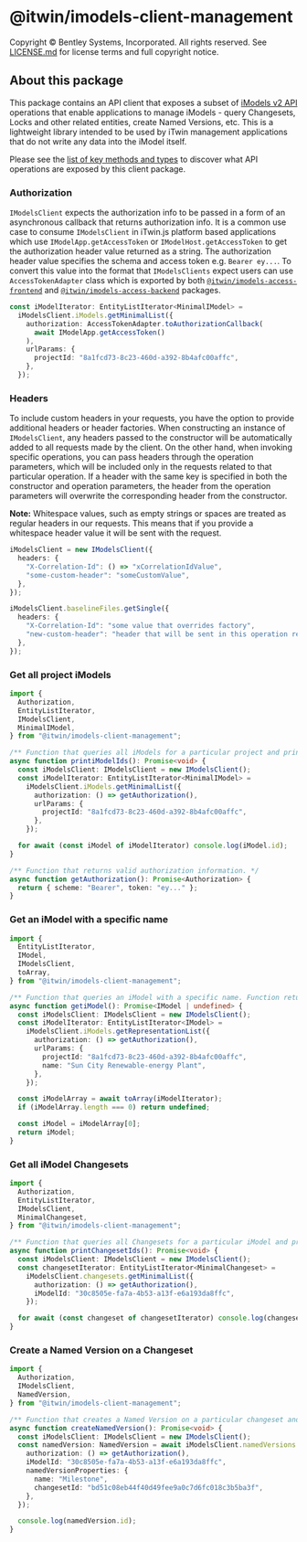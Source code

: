 # @itwin/imodels-client-management

Copyright © Bentley Systems, Incorporated. All rights reserved. See [LICENSE.md](./LICENSE.md) for license terms and full copyright notice.

## About this package

This package contains an API client that exposes a subset of [iModels v2 API](https://developer.bentley.com/apis/imodels-v2/) operations that enable applications to manage iModels - query Changesets, Locks and other related entities, create Named Versions, etc. This is a lightweight library intended to be used by iTwin management applications that do not write any data into the iModel itself.

Please see the [list of key methods and types](../../docs/IModelsClientManagement.md) to discover what API operations are exposed by this client package.

### Authorization

`IModelsClient` expects the authorization info to be passed in a form of an asynchronous callback that returns authorization info. It is a common use case to consume `IModelsClient` in iTwin.js platform based applications which use `IModelApp.getAccessToken` or `IModelHost.getAccessToken` to get the authorization header value returned as a string. The authorization header value specifies the schema and access token e.g. `Bearer ey...`. To convert this value into the format that `IModelsClients` expect users can use `AccessTokenAdapter` class which is exported by both [`@itwin/imodels-access-frontend`](../../itwin-platform-access/imodels-access-frontend/src/interface-adapters/AccessTokenAdapter.ts) and [`@itwin/imodels-access-backend`](../../itwin-platform-access/imodels-access-backend/src/interface-adapters/AccessTokenAdapter.ts) packages.

```typescript
const iModelIterator: EntityListIterator<MinimalIModel> =
  iModelsClient.iModels.getMinimalList({
    authorization: AccessTokenAdapter.toAuthorizationCallback(
      await IModelApp.getAccessToken()
    ),
    urlParams: {
      projectId: "8a1fcd73-8c23-460d-a392-8b4afc00affc",
    },
  });
```

### Headers

To include custom headers in your requests, you have the option to provide additional headers or header factories. When constructing an instance of `IModelsClient`, any headers passed to the constructor will be automatically added to all requests made by the client. On the other hand, when invoking specific operations, you can pass headers through the operation parameters, which will be included only in the requests related to that particular operation. If a header with the same key is specified in both the constructor and operation parameters, the header from the operation parameters will overwrite the corresponding header from the constructor.

**Note:** Whitespace values, such as empty strings or spaces are treated as regular headers in our requests. This means that if you provide a whitespace header value it will be sent with the request.

```typescript
iModelsClient = new IModelsClient({
  headers: {
    "X-Correlation-Id": () => "xCorrelationIdValue",
    "some-custom-header": "someCustomValue",
  },
});

iModelsClient.baselineFiles.getSingle({
  headers: {
    "X-Correlation-Id": "some value that overrides factory",
    "new-custom-header": "header that will be sent in this operation requests",
  },
});
```

### Get all project iModels

```typescript
import {
  Authorization,
  EntityListIterator,
  IModelsClient,
  MinimalIModel,
} from "@itwin/imodels-client-management";

/** Function that queries all iModels for a particular project and prints their ids to the console. */
async function printiModelIds(): Promise<void> {
  const iModelsClient: IModelsClient = new IModelsClient();
  const iModelIterator: EntityListIterator<MinimalIModel> =
    iModelsClient.iModels.getMinimalList({
      authorization: () => getAuthorization(),
      urlParams: {
        projectId: "8a1fcd73-8c23-460d-a392-8b4afc00affc",
      },
    });

  for await (const iModel of iModelIterator) console.log(iModel.id);
}

/** Function that returns valid authorization information. */
async function getAuthorization(): Promise<Authorization> {
  return { scheme: "Bearer", token: "ey..." };
}
```

### Get an iModel with a specific name

```typescript
import {
  EntityListIterator,
  IModel,
  IModelsClient,
  toArray,
} from "@itwin/imodels-client-management";

/** Function that queries an iModel with a specific name. Function returns `undefined` if such iModel does not exist. */
async function getiModel(): Promise<IModel | undefined> {
  const iModelsClient: IModelsClient = new IModelsClient();
  const iModelIterator: EntityListIterator<IModel> =
    iModelsClient.iModels.getRepresentationList({
      authorization: () => getAuthorization(),
      urlParams: {
        projectId: "8a1fcd73-8c23-460d-a392-8b4afc00affc",
        name: "Sun City Renewable-energy Plant",
      },
    });

  const iModelArray = await toArray(iModelIterator);
  if (iModelArray.length === 0) return undefined;

  const iModel = iModelArray[0];
  return iModel;
}
```

### Get all iModel Changesets

```typescript
import {
  Authorization,
  EntityListIterator,
  IModelsClient,
  MinimalChangeset,
} from "@itwin/imodels-client-management";

/** Function that queries all Changesets for a particular iModel and prints their ids to the console. */
async function printChangesetIds(): Promise<void> {
  const iModelsClient: IModelsClient = new IModelsClient();
  const changesetIterator: EntityListIterator<MinimalChangeset> =
    iModelsClient.changesets.getMinimalList({
      authorization: () => getAuthorization(),
      iModelId: "30c8505e-fa7a-4b53-a13f-e6a193da8ffc",
    });

  for await (const changeset of changesetIterator) console.log(changeset.id);
}
```

### Create a Named Version on a Changeset

```typescript
import {
  Authorization,
  IModelsClient,
  NamedVersion,
} from "@itwin/imodels-client-management";

/** Function that creates a Named Version on a particular changeset and prints its id to the console. */
async function createNamedVersion(): Promise<void> {
  const iModelsClient: IModelsClient = new IModelsClient();
  const namedVersion: NamedVersion = await iModelsClient.namedVersions.create({
    authorization: () => getAuthorization(),
    iModelId: "30c8505e-fa7a-4b53-a13f-e6a193da8ffc",
    namedVersionProperties: {
      name: "Milestone",
      changesetId: "bd51c08eb44f40d49fee9a0c7d6fc018c3b5ba3f",
    },
  });

  console.log(namedVersion.id);
}
```
